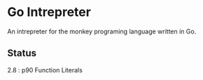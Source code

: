 # Go Intrepreter

An intrepreter for the monkey programing language written in Go.

## Status

2.8 : p90 Function Literals
